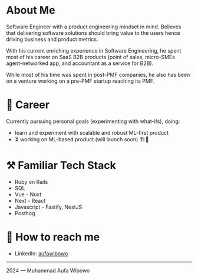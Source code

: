 # About Me

Software Engineer with a product engineering mindset in mind. Believes that delivering software solutions should bring value to the users hence driving business and product metrics.

With his current enriching experience in Software Engineering, he spent most of his career on SaaS B2B products (point of sales, micro-SMEs agent-networked app, and accountant as a service for B2B).

While most of his time was spent in post-PMF companies, he also has been on a venture working on a pre-PMF startup reaching its PMF.

# 💼 Career

Currently pursuing personal goals (experimenting with what-ifs), doing:

- learn and experiment with scalable and robust ML-first product
- ⏳ working on ML-based product (will launch soon) 🏗️🚀

# ⚒️ Familiar Tech Stack

- Ruby on Rails
- SQL
- Vue - Nuxt
- Next - React
- Javascript - Fastify, NestJS
- Posthog

# 🚀 How to reach me
- LinkedIn: [aufawibowo](https://www.linkedin.com/in/aufawibowo)

---

2024 — Muhammad Aufa Wibowo
